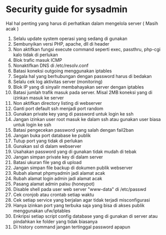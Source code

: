 # Security guide for sysadmin

Hal hal penting yang harus di perhatikan dalam mengelola server ( Masih acak )

1. Selalu update system operasi yang sedang di gunakan
2. Sembunyikan versi PHP, apache, dll di header
3. Non aktifkan fungsi execute command seperti exec, passthru, php-cgi kalo tidak di perlukan
4. Blok trafic masuk ICMP
5. Nonaktifkan DNS di /etc/resolv.conf
6. Batasi koneksi outgoing menggunakan iptables
7. Segala hal yang berhubungan dengan password harus di bedakan
8. Selalu cek log aktivitas server (monitoring)
9. Blok IP yang di sinyalir membahayakan server dengan iptables
10. Batasi jumlah trafik masuk pada server. Misal 2MB koneksi yang di izinkan masuk ke server
11. Non aktifkan directory listing di webserver
12. Ganti port default ssh menjadi port random
13. Gunakan private key yang di password untuk login ke ssh
14. Jangan izinkan user root masuk ke dalam ssh atau gunakan user biasa untuk login ke ssh
15. Batasi pengecekan password yang salah dengan fail2ban
16. Jangan buka port database ke publik
17. Tutup port yang tidak di perlukan
18. Gunakan ssl di dalam webserver
19. Usahakan password yang di gunakan tidak mudah di tebak
20. Jangan simpan private key di dalam server
21. Batasi ukuran file yang di upload
22. Jangan simpan file backup di dokumen publik webserver
23. Rubah alamat phpmyadmin jadi alamat acak
24. Rubah alamat login admin jadi alamat acak
25. Pasang alamat admin palsu (honeypot)
26. Disable shell pada user web server "www-data" di /etc/passwd
27. Cek cronjob atau crontab setiap waktu
28. Cek setiap service yang berjalan agar tidak terjadi misconfigurasi
29. Hanya izinkan port yang terbuka saja yang bisa di akses publik menggunakan ufw/iptables
30. Enkripsi setiap script config database yang di gunakan di server atau pindahkan ke folder yang tidak biasanya
31. Di history command jangan tertinggal password apapun
